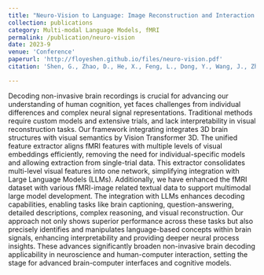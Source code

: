 ```yaml
---
title: "Neuro-Vision to Language: Image Reconstruction and Interaction via Non-invasive Brain Recordings."
collection: publications
category: Multi-modal Language Models, fMRI
permalink: /publication/neuro-vision
date: 2023-9
venue: 'Conference'
paperurl: 'http://floyeshen.github.io/files/neuro-vision.pdf'
citation: 'Shen, G., Zhao, D., He, X., Feng, L., Dong, Y., Wang, J., Zhang, Q., & Zeng, Y. (2024). Neuro-Vision to Language: Image Reconstruction and Interaction via Non-invasive Brain Recordings. Advances in Neural Information Processing Systems.'

---
```


Decoding non-invasive brain recordings is crucial for advancing our understanding of human cognition, yet faces challenges from individual differences and complex neural signal representations. Traditional methods require custom models and extensive trials, and lack interpretability in visual reconstruction tasks. Our framework integrating integrates 3D brain structures with visual semantics by Vision Transformer 3D. The unified feature extractor aligns fMRI features with multiple levels of visual embeddings efficiently, removing the need for individual-specific models and allowing extraction from single-trial data. This extractor consolidates multi-level visual features into one network, simplifying integration with Large Language Models (LLMs). Additionally, we have enhanced the fMRI dataset with various fMRI-image related textual data to support multimodal large model development. The integration with LLMs enhances decoding capabilities, enabling tasks like brain captioning, question-answering, detailed descriptions, complex reasoning, and visual reconstruction. Our approach not only shows superior performance across these tasks but also precisely identifies and manipulates language-based concepts within brain signals, enhancing interpretability and providing deeper neural process insights. These advances significantly broaden non-invasive brain decoding applicability in neuroscience and human-computer interaction, setting the stage for advanced brain-computer interfaces and cognitive models.